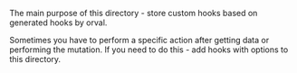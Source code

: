 The main purpose of this directory - store custom hooks based on generated hooks by orval.

Sometimes you have to perform a specific action after getting data or performing the mutation. If you need to do this -
add hooks with options to this directory.
